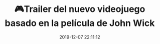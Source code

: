 ---
author_profile: false
title: "🎮Trailer del nuevo videojuego basado en la película de John Wick"
description: "🎮Trailer del nuevo videojuego basado en la película de John Wick"
excerpt: "🎮Trailer del nuevo videojuego basado en la película de John Wick"
header:
  video:
    id: LAaTtGXlGrE
    provider: youtube
comments: true
date: 2019-12-07 22:11:12
tags:
- Acción
- Trailer
categories:
- Vídeo Videojuegos
sidebar:
  nav: vteca
---